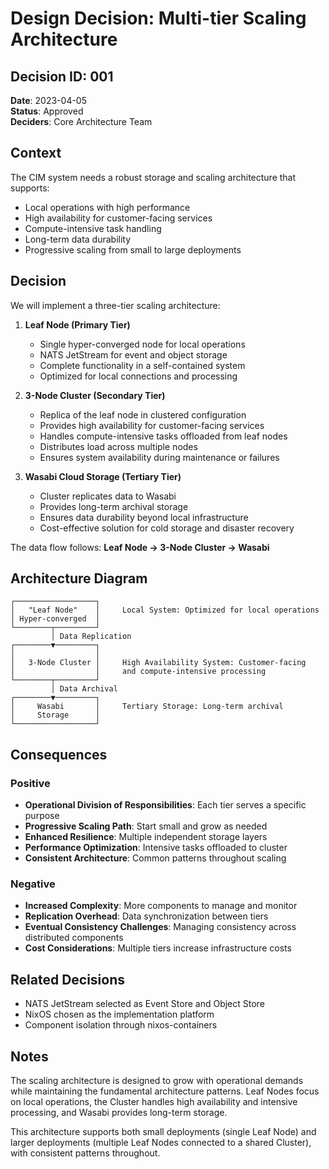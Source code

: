 # Design Decision: Multi-tier Scaling Architecture

## Decision ID: 001

**Date**: 2023-04-05  
**Status**: Approved  
**Deciders**: Core Architecture Team  

## Context

The CIM system needs a robust storage and scaling architecture that supports:
- Local operations with high performance
- High availability for customer-facing services
- Compute-intensive task handling
- Long-term data durability
- Progressive scaling from small to large deployments

## Decision

We will implement a three-tier scaling architecture:

1. **Leaf Node (Primary Tier)**
   - Single hyper-converged node for local operations
   - NATS JetStream for event and object storage
   - Complete functionality in a self-contained system
   - Optimized for local connections and processing

2. **3-Node Cluster (Secondary Tier)**
   - Replica of the leaf node in clustered configuration
   - Provides high availability for customer-facing services
   - Handles compute-intensive tasks offloaded from leaf nodes
   - Distributes load across multiple nodes
   - Ensures system availability during maintenance or failures

3. **Wasabi Cloud Storage (Tertiary Tier)**
   - Cluster replicates data to Wasabi
   - Provides long-term archival storage
   - Ensures data durability beyond local infrastructure
   - Cost-effective solution for cold storage and disaster recovery

The data flow follows: **Leaf Node → 3-Node Cluster → Wasabi**

## Architecture Diagram

```
┌──────────────────┐     
│   "Leaf Node"    │     Local System: Optimized for local operations
│ Hyper-converged  │     
└────────┬─────────┘     
         │ Data Replication
┌────────▼─────────┐     
│                  │     
│   3-Node Cluster │     High Availability System: Customer-facing 
│                  │     and compute-intensive processing
└────────┬─────────┘     
         │ Data Archival
┌────────▼─────────┐     
│     Wasabi       │     Tertiary Storage: Long-term archival
│     Storage      │     
└──────────────────┘     
```

## Consequences

### Positive

- **Operational Division of Responsibilities**: Each tier serves a specific purpose
- **Progressive Scaling Path**: Start small and grow as needed
- **Enhanced Resilience**: Multiple independent storage layers
- **Performance Optimization**: Intensive tasks offloaded to cluster
- **Consistent Architecture**: Common patterns throughout scaling

### Negative

- **Increased Complexity**: More components to manage and monitor
- **Replication Overhead**: Data synchronization between tiers
- **Eventual Consistency Challenges**: Managing consistency across distributed components
- **Cost Considerations**: Multiple tiers increase infrastructure costs

## Related Decisions

- NATS JetStream selected as Event Store and Object Store
- NixOS chosen as the implementation platform
- Component isolation through nixos-containers

## Notes

The scaling architecture is designed to grow with operational demands while maintaining the fundamental architecture patterns. Leaf Nodes focus on local operations, the Cluster handles high availability and intensive processing, and Wasabi provides long-term storage.

This architecture supports both small deployments (single Leaf Node) and larger deployments (multiple Leaf Nodes connected to a shared Cluster), with consistent patterns throughout. 